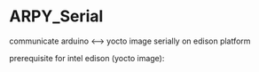 # ARPY_Serial
communicate arduino &lt;--> yocto image serially on edison platform

prerequisite for intel edison (yocto image):
